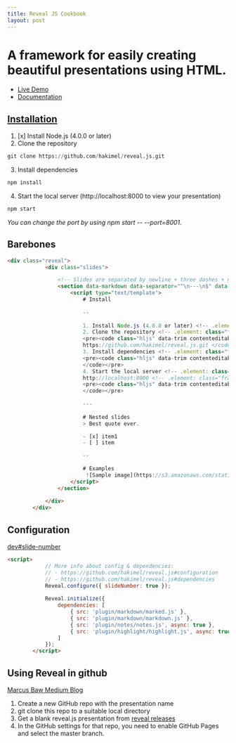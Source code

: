 ```yaml
---
title: Reveal JS Cookbook
layout: post
---
```


# A framework for easily creating beautiful presentations using HTML. 
- [Live Demo](http://revealjs.com/)
- [Documentation](https://github.com/hakimel/reveal.js)

## [Installation](https://github.com/hakimel/reveal.js#installation)
1. [x] Install Node.js (4.0.0 or later)
2. Clone the repository
```python
git clone https://github.com/hakimel/reveal.js.git
```
3. Install dependencies
```python
npm install
```
4. Start the local server (http://localhost:8000 to view your presentation)
```python
npm start
```
*You can change the port by using npm start -- --port=8001.*
 

## Barebones
```html
<div class="reveal">
			<div class="slides">

                <!-- Slides are separated by newline + three dashes + newline, vertical slides identical but two dashes -->
                <section data-markdown data-separator="^\n---\n$" data-separator-vertical="^\n--\n$" data-background="#d9d8d8">
                    <script type="text/template">
                        # Install
                        
                        --
                        
                        1. Install Node.js (4.0.0 or later) <!-- .element: class="fragment" data-fragment-index="1" -->
                        2. Clone the repository <!-- .element: class="fragment" data-fragment-index="2" -->
                        <pre><code class="hljs" data-trim contenteditable>git clone 
                        https://github.com/hakimel/reveal.js.git </code></pre>
                        3. Install dependencies <!-- .element: class="fragment" data-fragment-index="3" --> 
                        <pre><code class="hljs" data-trim contenteditable> npm install
                        </code></pre>
                        4. Start the local server <!-- .element: class="fragment" data-fragment-index="4" --> 
                        http://localhost:8000 <!-- .element: class="fragment" data-fragment-index="4" --> 
                        <pre><code class="hljs" data-trim contenteditable> npm start
                        </code></pre>
                        
                        ---
                        
                        # Nested slides
                        > Best quote ever.

                        - [x] item1
                        - [ ] item

                        --
                        
                        # Examples
                         ![Sample image](https://s3.amazonaws.com/static.slid.es/logo/v2/slides-symbol-512x512.png)
                    </script>
                </section>
                
			</div>
		</div>
```

## Configuration

[dev#slide-number](https://github.com/hakimel/reveal.js/tree/dev#slide-number)

```html
<script>
			// More info about config & dependencies:
			// - https://github.com/hakimel/reveal.js#configuration
			// - https://github.com/hakimel/reveal.js#dependencies
            Reveal.configure({ slideNumber: true });
            
			Reveal.initialize({                
				dependencies: [
					{ src: 'plugin/markdown/marked.js' },
					{ src: 'plugin/markdown/markdown.js' },
					{ src: 'plugin/notes/notes.js', async: true },
					{ src: 'plugin/highlight/highlight.js', async: true, callback: function() { hljs.initHighlightingOnLoad(); } }
				]
			});
		</script>
```

## Using Reveal in github

[Marcus Baw Medium Blog](https://medium.com/@marcus_baw/using-reveal-js-a74b30e4065b)

1. Create a new GitHub repo with the presentation name 
2. git clone this repo to a suitable local directory
3. Get a blank reveal.js presentation from [reveal releases](https://github.com/hakimel/reveal.js/releases )
4. In the GitHub settings for that repo, you need to enable GitHub Pages and select the master branch.

